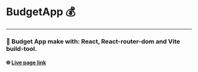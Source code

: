 # BudgetApp 💰
---

###  🌱 Budget App make with: React, React-router-dom and Vite build-tool.

#### 🌐 [Live page link](https://maxdnc.github.io/BudgetApp/)
